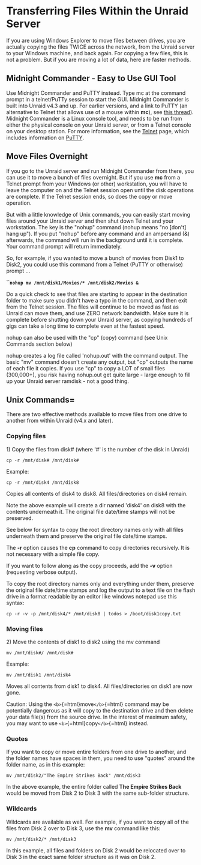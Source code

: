 # Transferring Files Within the Unraid Server

If you are using Windows Explorer to move files between drives, you are
actually copying the files TWICE across the network, from the Unraid
server to your Windows machine, and back again. For copying a few files,
this is not a problem. But if you are moving a lot of data, here are
faster methods.

## Midnight Commander - Easy to Use GUI Tool

Use Midnight Commander and PuTTY instead. Type mc at the command prompt
in a telnet/PuTTy session to start the GUI. Midnight Commander is built
into Unraid v4.3 and up. For earlier versions, and a link to PuTTY (an
alternative to Telnet that allows use of a mouse within **mc**), see
[this thread](https://forums.unraid.net/forum/index.php?topic=1341.0)).
Midnight Commander is a Linux console tool, and needs to be run from
either the physical console on your Unraid server, or from a Telnet
console on your desktop station. For more information, see the
[Telnet](Terminal_Access.md#telnet) page, which includes information on
[PuTTY](Terminal_Access.md#PuTTY).

## Move Files Overnight

If you go to the Unraid server and run Midnight Commander from there,
you can use it to move a bunch of files overnight. But if you use **mc**
from a Telnet prompt from your Windows (or other) workstation, you will
have to leave the computer on and the Telnet session open until the disk
operations are complete. If the Telnet session ends, so does the copy or
move operation.

But with a little knowledge of Unix commands, you can easily start
moving files around your Unraid server and then shut down Telnet and
your workstation. The key is the "nohup" command (nohup means "no
[don't] hang up"). If you put "nohup" before any command and an
ampersand (&) afterwards, the command will run in the background until
it is complete. Your command prompt will return immediately.

So, for example, if you wanted to move a bunch of movies from Disk1 to
Disk2, you could use this command from a Telnet (PuTTY or otherwise)
prompt \...

``**`nohup mv /mnt/disk1/Movies/* /mnt/disk2/Movies &`**

Do a quick check to see that files are starting to appear in the
destination folder to make sure you didn't have a typo in the command,
and then exit from the Telnet session. The files will continue to be
moved as fast as Unraid can move them, and use ZERO network bandwidth.
Make sure it is complete before shutting down your Unraid server, as
copying hundreds of gigs can take a long time to complete even at the
fastest speed.

nohup can also be used with the "cp" (copy) command (see Unix Commands
section below)

nohup creates a log file called 'nohup.out' with the command output.
The basic "mv" command doesn't create any output, but "cp" outputs
the name of each file it copies. If you use "cp" to copy a LOT of
small files (300,000+), you risk having nohup.out get quite large -
large enough to fill up your Unraid server ramdisk - not a good thing.

## Unix Commands=

There are two effective methods available to move files from one drive
to another from within Unraid (v4.x and later).

### Copying files

1\) Copy the files from disk# (where '#' is the number of the disk in
Unraid)

`cp -r /mnt/disk# /mnt/disk#`

Example:

`cp -r /mnt/disk4 /mnt/disk8`

Copies all contents of disk4 to disk8. All files/directories on disk4
remain.

Note the above example will create a dir named 'disk4' on disk8 with
the contents underneath it. The original file date/time stamps will not
be preserved.

See below for syntax to copy the root directory names only with all
files underneath them and preserve the original file date/time stamps.

The **-r** option causes the **cp** command to copy directories
recursively. It is not necessary with a simple file copy.

If you want to follow along as the copy proceeds, add the **-v** option
(requesting verbose output).

To copy the root directory names only and everything under them,
preserve the original file date/time stamps and log the output to a text
file on the flash drive in a format readable by an editor like windows
notepad use this syntax:

`cp -r -v -p /mnt/disk4/* /mnt/disk8 | todos > /boot/disk1copy.txt`

### Moving files

2\) Move the contents of disk1 to disk2 using the mv command

`mv /mnt/disk#/ /mnt/disk#`

Example:

`mv /mnt/disk1 /mnt/disk4`

Moves all contents from disk1 to disk4. All files/directories on disk1
are now gone.

Caution: Using the `<b>`{=html}move`</b>`{=html} command may be
potentially dangerous as it will copy to the destination drive and then
delete your data file(s) from the source drive. In the interest of
maximum safety, you may want to use `<b>`{=html}copy`</b>`{=html}
instead.

### Quotes

If you want to copy or move entire folders from one drive to another,
and the folder names have spaces in them, you need to use "quotes"
around the folder name, as in this example:

`mv /mnt/disk2/"The Empire Strikes Back" /mnt/disk3`

In the above example, the entire folder called **The Empire Strikes
Back** would be moved from Disk 2 to Disk 3 with the same sub-folder
structure.

### Wildcards

Wildcards are available as well. For example, if you want to copy all of
the files from Disk 2 over to Disk 3, use the **mv** command like this:

`mv /mnt/disk2/* /mnt/disk3`

In this example, all files and folders on Disk 2 would be relocated over
to Disk 3 in the exact same folder structure as it was on Disk 2.
